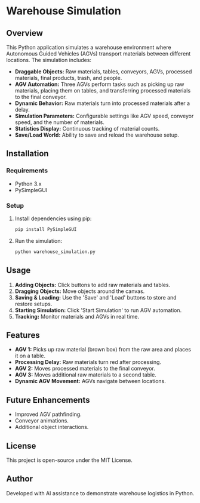 # Warehouse Simulation

## Overview
This Python application simulates a warehouse environment where Autonomous Guided Vehicles (AGVs) transport materials between different locations. The simulation includes:
- **Draggable Objects:** Raw materials, tables, conveyors, AGVs, processed materials, final products, trash, and people.
- **AGV Automation:** Three AGVs perform tasks such as picking up raw materials, placing them on tables, and transferring processed materials to the final conveyor.
- **Dynamic Behavior:** Raw materials turn into processed materials after a delay.
- **Simulation Parameters:** Configurable settings like AGV speed, conveyor speed, and the number of materials.
- **Statistics Display:** Continuous tracking of material counts.
- **Save/Load World:** Ability to save and reload the warehouse setup.

## Installation
### Requirements
- Python 3.x
- PySimpleGUI

### Setup
1. Install dependencies using pip:
   ```bash
   pip install PySimpleGUI
   ```
2. Run the simulation:
   ```bash
   python warehouse_simulation.py
   ```

## Usage
1. **Adding Objects:** Click buttons to add raw materials and tables.
2. **Dragging Objects:** Move objects around the canvas.
3. **Saving & Loading:** Use the 'Save' and 'Load' buttons to store and restore setups.
4. **Starting Simulation:** Click 'Start Simulation' to run AGV automation.
5. **Tracking:** Monitor materials and AGVs in real time.

## Features
- **AGV 1:** Picks up raw material (brown box) from the raw area and places it on a table.
- **Processing Delay:** Raw materials turn red after processing.
- **AGV 2:** Moves processed materials to the final conveyor.
- **AGV 3:** Moves additional raw materials to a second table.
- **Dynamic AGV Movement:** AGVs navigate between locations.

## Future Enhancements
- Improved AGV pathfinding.
- Conveyor animations.
- Additional object interactions.

## License
This project is open-source under the MIT License.

## Author
Developed with AI assistance to demonstrate warehouse logistics in Python.

